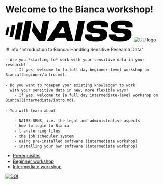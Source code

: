# Welcome to the Bianca workshop!

![NAISS logo](assets/naiss_logo_inverted.png)
![UU logo](UU_logo_color_116_x_109.png)

!!! info "Introduction to Bianca: Handling Sensitive Research Data"

    - Are you *starting to* work with your sensitive data in your research?
        - If yes, welcome to [a full day beginner-level workshop on Bianca](beginner/intro.md).

    - Do you want to *deepen your existing knowledge* to work
      with your sensitive data in new, more flexible ways?
        - If yes, welcome to [a full day intermediate-level workshop on Bianca](intermediate/intro.md).

    - You will learn about

        - NAISS-SENS, i.e. the legal and administrative aspects
        - how to login to Bianca
        - transferring files
        - the job scheduler system
        - using pre-installed software (intermediate workshop)
        - installing your own software (intermediate workshop)

- [Prerequisites](prereqs.md)
- [Beginner workshop](beginner/intro.md)
- [Intermediate workshop](intermediate/intro.md)

[![DOI](https://zenodo.org/badge/604663392.svg)](https://doi.org/10.5281/zenodo.14673552)
